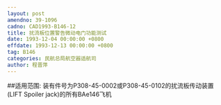 ```yaml
---
layout: post
amendno: 39-1096
cadno: CAD1993-B146-12
title: 扰流板位置警告微动电门功能测试
date: 1993-12-04 00:00:00 +0800
effdate: 1993-12-13 00:00:00 +0800
tag: B146
categories: 民航总局航空器适航司
author: 程晋萍
---
```


##适用范围:
装有件号为P308-45-0002或P308-45-0102的扰流板传动装置(LIFT Spoiler jack)的所有BAe146飞机

